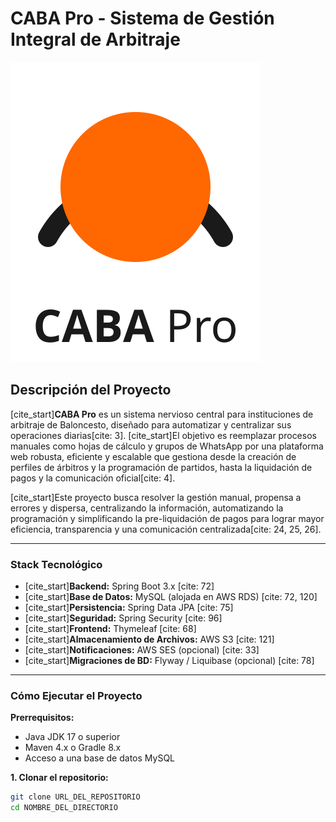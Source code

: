 # CABA Pro - Sistema de Gestión Integral de Arbitraje

![Logo del Equipo](./docs/images/caba-pro-logo.svg)

## Descripción del Proyecto

[cite_start]**CABA Pro** es un sistema nervioso central para instituciones de arbitraje de Baloncesto, diseñado para automatizar y centralizar sus operaciones diarias[cite: 3]. [cite_start]El objetivo es reemplazar procesos manuales como hojas de cálculo y grupos de WhatsApp por una plataforma web robusta, eficiente y escalable que gestiona desde la creación de perfiles de árbitros y la programación de partidos, hasta la liquidación de pagos y la comunicación oficial[cite: 4].

[cite_start]Este proyecto busca resolver la gestión manual, propensa a errores y dispersa, centralizando la información, automatizando la programación y simplificando la pre-liquidación de pagos para lograr mayor eficiencia, transparencia y una comunicación centralizada[cite: 24, 25, 26].

---

### Stack Tecnológico

* [cite_start]**Backend:** Spring Boot 3.x [cite: 72]
* [cite_start]**Base de Datos:** MySQL (alojada en AWS RDS) [cite: 72, 120]
* [cite_start]**Persistencia:** Spring Data JPA [cite: 75]
* [cite_start]**Seguridad:** Spring Security [cite: 96]
* [cite_start]**Frontend:** Thymeleaf [cite: 68]
* [cite_start]**Almacenamiento de Archivos:** AWS S3 [cite: 121]
* [cite_start]**Notificaciones:** AWS SES (opcional) [cite: 33]
* [cite_start]**Migraciones de BD:** Flyway / Liquibase (opcional) [cite: 78]

---

### Cómo Ejecutar el Proyecto

**Prerrequisitos:**
* Java JDK 17 o superior
* Maven 4.x o Gradle 8.x
* Acceso a una base de datos MySQL

**1. Clonar el repositorio:**
```bash
git clone URL_DEL_REPOSITORIO
cd NOMBRE_DEL_DIRECTORIO
